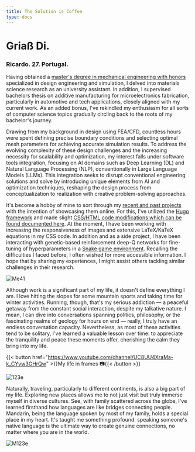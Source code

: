 ```yaml
---
title: The Solution is Coffee            
type: docs
---
```


# **Griaß Di.**

### Ricardo. 27. Portugal.

Having obtained a [master's degree in mechanical engineering with honors](https://fenix.tecnico.ulisboa.pt/cursos/memec/dissertacao/1128253548922394) specialized in design engineering and simulation, I delved into materials science research as an university assistant. In addition, I supervised bachelors thesis on additive manufacturing for microelectronics fabrication, particularly in automotive and tech applications, closely aligned with my current work. As an added bonus, I've rekindled my enthusiasm for all sorts of computer science topics gradually circling back to the roots of my bachelor's journey.

Drawing from my background in design using FEA/CFD, countless hours were spent defining precise boundary conditions and selecting optimal mesh parameters for achieving accurate simulation results. To address the evolving complexity of these design challenges and the increasing necessity for scalability and optimization, my interest falls under software tools integration, focusing on AI domains such as Deep Learning (DL) and Natural Language Processing (NLP), conventionally in Large Language Models (LLMs). This integration seeks to disrupt conventional engineering solutions and solve by introducing unique elements from AI and optimization techniques, reshaping the design process from conceptualization to realization with creative problem-solving approaches.

It's become a hobby of mine to sort through my [recent and past projects](https://github.com/roaked?tab=repositories) with the intention of showcasing them online. For this, I've utilized the [Hugo framework](https://gohugo.io/getting-started/installing/) and made slight [CSS/HTML code modifications which can be found documented here](https://ricardochin.com/docs/mod/). At the moment, I have been working with increasing the responsiveness of images and extensive LaTeX/KaTeX equations in my CSS code. In addition and as a side project, I have been interacting with genetic-based reinforcement deep-Q networks for fine-tuning of hyperparameters in a [Snake game environment](https://github.com/roaked/snake-q-learning-genetic-algorithm). Recalling the difficulties I faced before, I often wished for more accessible information. I hope that by sharing my experiences, I might assist others tackling similar challenges in their research.


![Me41](https://live.staticflickr.com/65535/53352035229_f9204869a6_c.jpg)

Although work is a significant part of my life, it doesn't define everything I am. I love hitting the slopes for some mountain sports and taking time for winter activities. Running, though, that's my serious addiction — a peaceful getaway from the constant social interaction, despite my talkative nature. I mean, I can dive into conversations spanning politics, philosophy, or the fascinating realms of geology for hours on end — really, I truly have an endless conversation capacity. Nevertheless, as most of these activities tend to be solitary, I've learned a valuable lesson over time: to appreciate the tranquility and peace these moments offer, cherishing the calm they bring into my life.

{{< button href="https://www.youtube.com/channel/UC8UU4XraMa-k_CYvw3GHrQw" >}}My life in frames 📷{{< /button >}}


![123e](https://live.staticflickr.com/65535/53351935583_2203c22f2f_c.jpg)

Naturally, traveling, particularly to different continents, is also a big part of my life. Exploring new places allows me to not just visit but truly immerse myself in diverse cultures. See, with family scattered across the globe, I've learned firsthand how languages are like bridges connecting people. Mandarin, being the language spoken by most of my family, holds a special place in my heart. It's taught me something profound: speaking someone's native language is the ultimate way to create genuine connections, no matter where you are in the world.


![M123e](https://live.staticflickr.com/65535/53343069030_6d4e5837cd_c.jpg)


